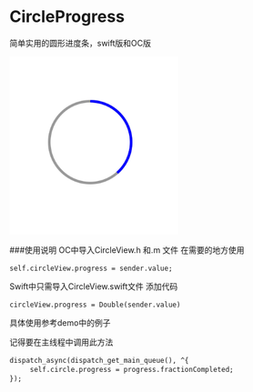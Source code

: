 # CircleProgress
简单实用的圆形进度条，swift版和OC版

![snapshot](https://github.com/626600815/CircleProgress/blob/master/80295E94-EB6F-4775-8767-115A9EE5D1D9.png)


###使用说明
OC中导入CircleView.h 和.m 文件  在需要的地方使用

    self.circleView.progress = sender.value;

Swift中只需导入CircleView.swift文件  添加代码

    circleView.progress = Double(sender.value)

具体使用参考demo中的例子

记得要在主线程中调用此方法

    dispatch_async(dispatch_get_main_queue(), ^{
         self.circle.progress = progress.fractionCompleted;
    });
